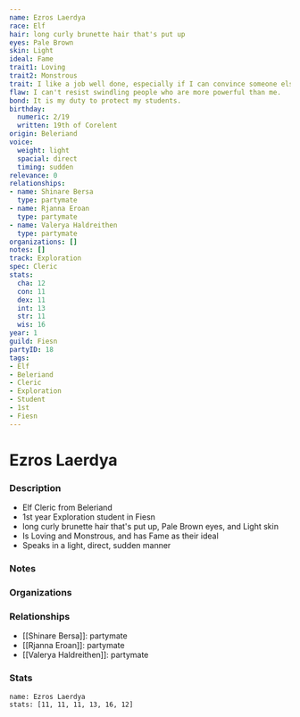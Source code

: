 ```yaml
---
name: Ezros Laerdya
race: Elf
hair: long curly brunette hair that's put up
eyes: Pale Brown
skin: Light
ideal: Fame
trait1: Loving
trait2: Monstrous
trait: I like a job well done, especially if I can convince someone else to do it.
flaw: I can't resist swindling people who are more powerful than me.
bond: It is my duty to protect my students.
birthday:
  numeric: 2/19
  written: 19th of Corelent
origin: Beleriand
voice:
  weight: light
  spacial: direct
  timing: sudden
relevance: 0
relationships:
- name: Shinare Bersa
  type: partymate
- name: Rjanna Eroan
  type: partymate
- name: Valerya Haldreithen
  type: partymate
organizations: []
notes: []
track: Exploration
spec: Cleric
stats:
  cha: 12
  con: 11
  dex: 11
  int: 13
  str: 11
  wis: 16
year: 1
guild: Fiesn
partyID: 18
tags:
- Elf
- Beleriand
- Cleric
- Exploration
- Student
- 1st
- Fiesn
---
```

# Ezros Laerdya
### Description
- Elf Cleric from Beleriand
- 1st year Exploration student in Fiesn
- long curly brunette hair that's put up, Pale Brown eyes, and Light skin
- Is Loving and Monstrous, and has Fame as their ideal
- Speaks in a light, direct, sudden manner

### Notes

### Organizations

### Relationships
- [[Shinare Bersa]]: partymate
- [[Rjanna Eroan]]: partymate
- [[Valerya Haldreithen]]: partymate

### Stats
```statblock
name: Ezros Laerdya
stats: [11, 11, 11, 13, 16, 12]
```